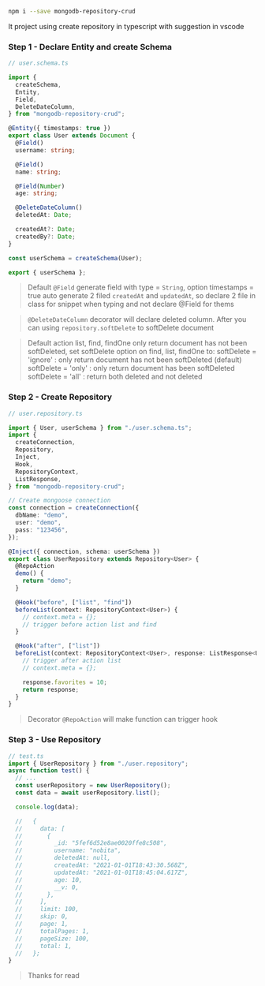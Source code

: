 ```bash
npm i --save mongodb-repository-crud
```

It project using create repository in typescript with suggestion in vscode

### Step 1 - Declare Entity and create Schema

```typescript
// user.schema.ts

import {
  createSchema,
  Entity,
  Field,
  DeleteDateColumn,
} from "mongodb-repository-crud";

@Entity({ timestamps: true })
export class User extends Document {
  @Field()
  username: string;

  @Field()
  name: string;

  @Field(Number)
  age: string;

  @DeleteDateColumn()
  deletedAt: Date;

  createdAt?: Date;
  createdBy?: Date;
}

const userSchema = createSchema(User);

export { userSchema };
```

> Default `@Field` generate field with type = `String`, option timestamps = true auto generate 2 filed `createdAt` and `updatedAt`, so declare 2 file in class for snippet when typing and not declare @Field for thems

> `@DeleteDateColumn` decorator will declare deleted column. After you can using `repository.softDelete` to softDelete document

> Default action list, find, findOne only return document has not been softDeleted, set softDelete option on find, list, findOne to:
> softDelete = 'ignore' : only return document has not been softDeleted (default)
> softDelete = 'only' : only return document has been softDeleted
> softDelete = 'all' : return both deleted and not deleted

### Step 2 - Create Repository

```typescript
// user.repository.ts

import { User, userSchema } from "./user.schema.ts";
import {
  createConnection,
  Repository,
  Inject,
  Hook,
  RepositoryContext,
  ListResponse,
} from "mongodb-repository-crud";

// Create mongoose connection
const connection = createConnection({
  dbName: "demo",
  user: "demo",
  pass: "123456",
});

@Inject({ connection, schema: userSchema })
export class UserRepository extends Repository<User> {
  @RepoAction
  demo() {
    return "demo";
  }

  @Hook("before", ["list", "find"])
  beforeList(context: RepositoryContext<User>) {
    // context.meta = {};
    // trigger before action list and find
  }

  @Hook("after", ["list"])
  beforeList(context: RepositoryContext<User>, response: ListResponse<User>) {
    // trigger after action list
    // context.meta = {};

    response.favorites = 10;
    return response;
  }
}
```

> Decorator `@RepoAction` will make function can trigger hook

### Step 3 - Use Repository

```typescript
// test.ts
import { UserRepository } from "./user.repository";
async function test() {
  // ...
  const userRepository = new UserRepository();
  const data = await userRepository.list();

  console.log(data);

  //   {
  //     data: [
  //       {
  //         _id: "5fef6d52e8ae0020ffe8c508",
  //         username: "nobita",
  //         deletedAt: null,
  //         createdAt: "2021-01-01T18:43:30.568Z",
  //         updatedAt: "2021-01-01T18:45:04.617Z",
  //         age: 10,
  //         __v: 0,
  //       },
  //     ],
  //     limit: 100,
  //     skip: 0,
  //     page: 1,
  //     totalPages: 1,
  //     pageSize: 100,
  //     total: 1,
  //   };
}
```

> Thanks for read
